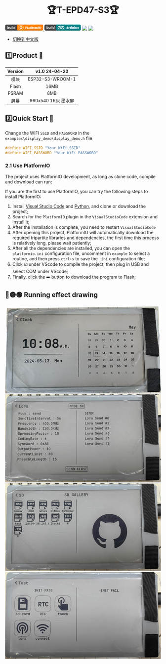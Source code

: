 


<h1 align = "center">🏆T-EPD47-S3🏆</h1>

<p> 
  <a href="https://platformio.org/"> <img src="./images/PlatformIO_badge.png" height="20px"> </a>
  <a href="https://www.arduino.cc/en/software"> <img src="./images/Arduino_badge.png" height="20px"></a>
  <a href=""> <img src="https://img.shields.io/badge/Liiygo-T_Embed_PN532-blue" height="20px"></a>
  <a href=""> <img src="https://img.shields.io/badge/language-c++-brightgreen" height="20px"></a>
</p>

* [切换到中文版](./README_CN.md)


## :one:Product 🎁
| Version |    v1.0 24-04-20    |
|:-------:|:-------------------:|
|  模块   |  ESP32-S3-WROOM-1   |
|  Flash  |        16MB         |
|  PSRAM  |         8MB         |
|  屏幕   | 960x540 16灰 墨水屏  |



## :two:Quick Start 🎁

Change the WIFI `SSID` and `PASSWORD` in the `examples\display_demo\display_demo.h` file
~~~c
#define WIFI_SSID "Your WiFi SSID"
#define WIFI_PASSWORD "Your WiFi PASSWORD"
~~~

### 2.1 Use PlatformIO

The project uses PlatformIO development, as long as clone code, compile and download can run;

If you are the first to use PlatformIO, you can try the following steps to install PlatformIO:

1. Install [Visual Studio Code](https://code.visualstudio.com/) and [Python](https://www.python.org/), and clone or download the project;
2. Search for the `PlatformIO` plugin in the `VisualStudioCode` extension and install it;
3. After the installation is complete, you need to restart `VisualStudioCode`
4. After opening this project, PlatformIO will automatically download the required tripartite libraries and dependencies, the first time this process is relatively long, please wait patiently;
5. After all the dependencies are installed, you can open the `platformio.ini` configuration file, uncomment in `example` to select a routine, and then press `ctrl+s` to save the `.ini` configuration file;
6. Click :ballot_box_with_check: under VScode to compile the project, then plug in USB and select COM under VScode;
7. Finally, click the :arrow_right:  button to download the program to Flash;




## 🔴🟡🟢 Running effect drawing
![](./images/epd_clock.png)
![](./images/epd_lora.png)
![](./images/esp_sd.png)
![](./images/esp_test.png)
